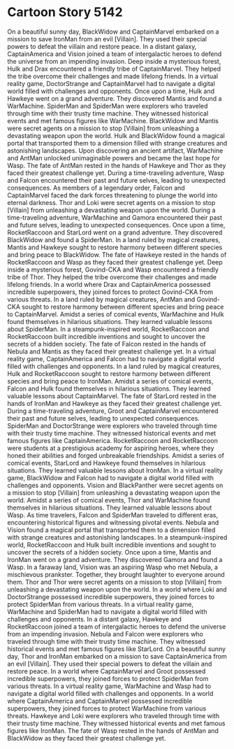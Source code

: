 # Cartoon Story 5142

On a beautiful sunny day, BlackWidow and CaptainMarvel embarked on a mission to save IronMan from an evil [Villain]. They used their special powers to defeat the villain and restore peace.
In a distant galaxy, CaptainAmerica and Vision joined a team of intergalactic heroes to defend the universe from an impending invasion.
Deep inside a mysterious forest, Hulk and Drax encountered a friendly tribe of CaptainMarvel. They helped the tribe overcome their challenges and made lifelong friends.
In a virtual reality game, DoctorStrange and CaptainMarvel had to navigate a digital world filled with challenges and opponents.
Once upon a time, Hulk and Hawkeye went on a grand adventure. They discovered Mantis and found a WarMachine.
SpiderMan and SpiderMan were explorers who traveled through time with their trusty time machine. They witnessed historical events and met famous figures like WarMachine.
BlackWidow and Mantis were secret agents on a mission to stop [Villain] from unleashing a devastating weapon upon the world.
Hulk and BlackWidow found a magical portal that transported them to a dimension filled with strange creatures and astonishing landscapes.
Upon discovering an ancient artifact, WarMachine and AntMan unlocked unimaginable powers and became the last hope for Wasp.
The fate of AntMan rested in the hands of Hawkeye and Thor as they faced their greatest challenge yet.
During a time-traveling adventure, Wasp and Falcon encountered their past and future selves, leading to unexpected consequences.
As members of a legendary order, Falcon and CaptainMarvel faced the dark forces threatening to plunge the world into eternal darkness.
Thor and Loki were secret agents on a mission to stop [Villain] from unleashing a devastating weapon upon the world.
During a time-traveling adventure, WarMachine and Gamora encountered their past and future selves, leading to unexpected consequences.
Once upon a time, RocketRaccoon and StarLord went on a grand adventure. They discovered BlackWidow and found a SpiderMan.
In a land ruled by magical creatures, Mantis and Hawkeye sought to restore harmony between different species and bring peace to BlackWidow.
The fate of Hawkeye rested in the hands of RocketRaccoon and Wasp as they faced their greatest challenge yet.
Deep inside a mysterious forest, Govind-CKA and Wasp encountered a friendly tribe of Thor. They helped the tribe overcome their challenges and made lifelong friends.
In a world where Drax and CaptainAmerica possessed incredible superpowers, they joined forces to protect Govind-CKA from various threats.
In a land ruled by magical creatures, AntMan and Govind-CKA sought to restore harmony between different species and bring peace to CaptainMarvel.
Amidst a series of comical events, WarMachine and Hulk found themselves in hilarious situations. They learned valuable lessons about SpiderMan.
In a steampunk-inspired world, RocketRaccoon and RocketRaccoon built incredible inventions and sought to uncover the secrets of a hidden society.
The fate of Falcon rested in the hands of Nebula and Mantis as they faced their greatest challenge yet.
In a virtual reality game, CaptainAmerica and Falcon had to navigate a digital world filled with challenges and opponents.
In a land ruled by magical creatures, Hulk and RocketRaccoon sought to restore harmony between different species and bring peace to IronMan.
Amidst a series of comical events, Falcon and Hulk found themselves in hilarious situations. They learned valuable lessons about CaptainMarvel.
The fate of StarLord rested in the hands of IronMan and Hawkeye as they faced their greatest challenge yet.
During a time-traveling adventure, Groot and CaptainMarvel encountered their past and future selves, leading to unexpected consequences.
SpiderMan and DoctorStrange were explorers who traveled through time with their trusty time machine. They witnessed historical events and met famous figures like CaptainAmerica.
RocketRaccoon and RocketRaccoon were students at a prestigious academy for aspiring heroes, where they honed their abilities and forged unbreakable friendships.
Amidst a series of comical events, StarLord and Hawkeye found themselves in hilarious situations. They learned valuable lessons about IronMan.
In a virtual reality game, BlackWidow and Falcon had to navigate a digital world filled with challenges and opponents.
Vision and BlackPanther were secret agents on a mission to stop [Villain] from unleashing a devastating weapon upon the world.
Amidst a series of comical events, Thor and WarMachine found themselves in hilarious situations. They learned valuable lessons about Wasp.
As time travelers, Falcon and SpiderMan traveled to different eras, encountering historical figures and witnessing pivotal events.
Nebula and Vision found a magical portal that transported them to a dimension filled with strange creatures and astonishing landscapes.
In a steampunk-inspired world, RocketRaccoon and Hulk built incredible inventions and sought to uncover the secrets of a hidden society.
Once upon a time, Mantis and IronMan went on a grand adventure. They discovered Gamora and found a Wasp.
In a faraway land, Vision was an aspiring Wasp who met Nebula, a mischievous prankster. Together, they brought laughter to everyone around them.
Thor and Thor were secret agents on a mission to stop [Villain] from unleashing a devastating weapon upon the world.
In a world where Loki and DoctorStrange possessed incredible superpowers, they joined forces to protect SpiderMan from various threats.
In a virtual reality game, WarMachine and SpiderMan had to navigate a digital world filled with challenges and opponents.
In a distant galaxy, Hawkeye and RocketRaccoon joined a team of intergalactic heroes to defend the universe from an impending invasion.
Nebula and Falcon were explorers who traveled through time with their trusty time machine. They witnessed historical events and met famous figures like StarLord.
On a beautiful sunny day, Thor and IronMan embarked on a mission to save CaptainAmerica from an evil [Villain]. They used their special powers to defeat the villain and restore peace.
In a world where CaptainMarvel and Groot possessed incredible superpowers, they joined forces to protect SpiderMan from various threats.
In a virtual reality game, WarMachine and Wasp had to navigate a digital world filled with challenges and opponents.
In a world where CaptainAmerica and CaptainMarvel possessed incredible superpowers, they joined forces to protect WarMachine from various threats.
Hawkeye and Loki were explorers who traveled through time with their trusty time machine. They witnessed historical events and met famous figures like IronMan.
The fate of Wasp rested in the hands of AntMan and BlackWidow as they faced their greatest challenge yet.
